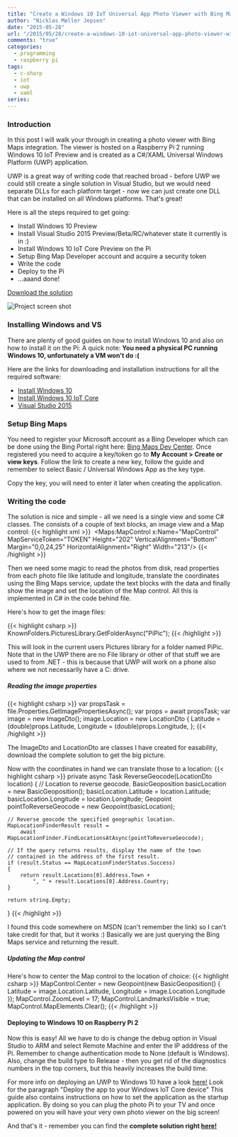 ```yaml
---
title: "Create a Windows 10 IoT Universal App Photo Viewer with Bing Maps Support"
author: "Nicklas Møller Jepsen"
date: "2015-05-28"
url: "/2015/05/28/create-a-windows-10-iot-universal-app-photo-viewer-with-bing-maps-support/"
comments: "true"
categories:
  - programming
  - raspberry pi
tags:
  - c-sharp
  - iot
  - uwp
  - xaml
series:
---
```

### Introduction
In this post I will walk your through in creating a photo viewer with Bing Maps integration. The viewer is hosted on a Raspberry Pi 2 running Windows 10 IoT Preview and is created as a C#/XAML Universal Windows Platform (UWP) application.

UWP is a great way of writing code that reached broad - before UWP we could still create a single solution in Visual Studio, but we would need separate DLLs for each platform target - now we can just create one DLL that can be installed on all Windows platforms. That's great!<!--more-->

Here is all the steps required to get going:
- Install Windows 10 Preview
- Install Visual Studio 2015 Preview/Beta/RC/whatever state it currently is in :)
- Install Windows 10 IoT Core Preview on the Pi
- Setup Bing Map Developer account and acquire a security token
- Write the code
- Deploy to the Pi
- ...aaand done!

[Download the solution](http://1drv.ms/1GOcRvK)

![Project screen shot](http://systemout.net/images/PiPicSample.png)

### Installing Windows and VS
There are plenty of good guides on how to install Windows 10 and also on how to install it on the Pi:
A quick note: **You need a physical PC running Windows 10, unfortunately a VM won't do :(**

Here are the links for downloading and installation instructions for all the required software:

- <a href="http://windows.microsoft.com/en-us/windows/preview-faq" target="_blank">Install Windows 10</a>
- <a href="https://ms-iot.github.io/content/en-US/win10/SetupRPI.htm" target="_blank">Install Windows 10 IoT Core</a>
- <a href="https://www.visualstudio.com/en-us/downloads/visual-studio-2015-downloads-vs.aspx" target="_blank">Visual Studio 2015</a>

### Setup Bing Maps
You need to register your Microsoft account as a Bing Developer which can be done using the Bing Portal right here: [Bing Maps Dev Center](https://www.bingmapsportal.com "Bing Maps Dev Center"). Once registered you need to acquire a key/token go to **My Account > Create or view keys**. Follow the link to create a new key, follow the guide and remember to select Basic / Universal Windows App as the key type.

Copy the key, you will need to enter it later when creating the application.

### Writing the code
The solution is nice and simple - all we need is a single view and some C# classes.
The consists of a couple of text blocks, an image view and a Map control:
{{< highlight  xml >}}
	<Grid Background="Black" Grid.Column="1">
        <Image x:Name="imageControl" Margin="0,0,237,0"/>
        <Maps:MapControl x:Name="MapControl" MapServiceToken="TOKEN" Height="202" VerticalAlignment="Bottom" Margin="0,0,24,25" HorizontalAlignment="Right" Width="213"/>
        <TextBlock x:Name="DetailsTxb" Margin="0,10,-9,0" TextWrapping="Wrap" Text="TextBlock" Foreground="White" Height="20" VerticalAlignment="Top" FontWeight="Bold" FontSize="16" HorizontalAlignment="Right" Width="241"/>
        <TextBlock x:Name="MoreDetailsTxb" Margin="0,35,10,0" TextWrapping="Wrap" Text="TextBlock" Foreground="#FFB8B8B8" Height="20" VerticalAlignment="Top" HorizontalAlignment="Right" Width="222"/>
    </Grid>
{{< /highlight >}}

Then we need some magic to read the photos from disk, read properties from each photo file like latitude and longitude, translate the coordinates using the Bing Maps service, update the text blocks with the data and finally show the image and set the location of the Map control. All this is implemented in C# in the code behind file.

Here's how to get the image files:

{{< highlight  csharp >}}
KnownFolders.PicturesLibrary.GetFolderAsync("PiPic");
{{< /highlight >}}

This will look in the current users Pictures library for a folder named PiPic. Note that in the UWP there are no File library or other of that stuff we are used to from .NET - this is because that UWP will work on a phone also where we not necessarily have a C: drive.

##### Reading the image properties

{{< highlight  csharp >}}
var propsTask = file.Properties.GetImagePropertiesAsync();
var props = await propsTask;
var image = new ImageDto();
image.Location = new LocationDto
	{
    	Latitude = (double)props.Latitude,
        Longitude = (double)props.Longitude,
    };
{{< /highlight >}}

The ImageDto and LocationDto are classes I have created for easability, download the complete solution to get the big picture.

Now with the coordinates in hand we can translate those to a location:
{{< highlight  csharp >}}
private async Task<string> ReverseGeocode(LocationDto location)
{
    // Location to reverse geocode.
    BasicGeoposition basicLocation = new BasicGeoposition();
    basicLocation.Latitude = location.Latitude;
    basicLocation.Longitude = location.Longitude;
    Geopoint pointToReverseGeocode = new Geopoint(basicLocation);

    // Reverse geocode the specified geographic location.
    MapLocationFinderResult result =
        await MapLocationFinder.FindLocationsAtAsync(pointToReverseGeocode);

    // If the query returns results, display the name of the town
    // contained in the address of the first result.
    if (result.Status == MapLocationFinderStatus.Success)
    {
        return result.Locations[0].Address.Town +
            ", " + result.Locations[0].Address.Country;
    }

    return string.Empty;
}
{{< /highlight >}}

I found this code somewhere on MSDN (can't remember the link) so I can't take credit for that, but it works :)
Basically we are just querying the Bing Maps service and returning the result.

##### Updating the Map control
Here's how to center the Map control to the location of choice:
{{< highlight  csharp >}}
MapControl.Center = new Geopoint(new BasicGeoposition()
{
	Latitude = image.Location.Latitude,
    Longitude = image.Location.Longitude
});
MapControl.ZoomLevel = 17;
MapControl.LandmarksVisible = true;
MapControl.MapElements.Clear();
{{< /highlight >}}

#### Deploying to Windows 10 on Raspberry Pi 2
Now this is easy! All we have to do is change the debug option in Visual Studio to ARM and select Remote Machine and enter the IP adddress of the Pi. Remember to change authentication mode to None (default is Windows). Also, change the build type to Release - then you get rid of the diagnostics numbers in the top corners, but this heavily increases the build time.

For more info on deploying an UWP to Windows 10 have a look [here!](http://ms-iot.github.io/content/en-US/win10/samples/HelloWorld.htm) Look for the paragraph "Deploy the app to your Windows IoT Core device" This guide also contains instructions on how to set the application as the startup application. By doing so you can plug the photo Pi to your TV and once powered on you will have your very own photo viewer on the big screen!

And that's it - remember you can find the **complete solution right [here!](http://1drv.ms/1GOcRvK)**